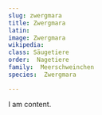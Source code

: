 ```yaml
---
slug: zwergmara
title: Zwergmara
latin:
image: Zwergmara
wikipedia: 
class: Säugetiere
order:  Nagetiere
family:  Meerschweinchen
species:  Zwergmara

---
```


I am content.
